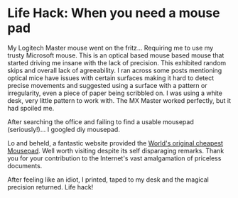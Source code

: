 # Life Hack: When you need a mouse pad


My Logitech Master mouse went on the fritz... Requiring me to use my trusty Microsoft mouse. This is an optical based mouse based mouse that started driving me insane with the lack of precision. This exhibited random skips and overall lack of agreeability. I ran across some posts mentioning optical mice have issues with certain surfaces making it hard to detect precise movements and suggested using a surface with a pattern or irregularity, even a piece of paper being scribbled on. I was using a white desk, very little pattern to work with. The MX Master worked perfectly, but it had spoiled me.

After searching the office and failing to find a usable mousepad (seriously!)... I googled diy mousepad.

Lo and beheld, a fantastic website provided the [World&#39;s original cheapest Mousepad](http://bit.ly/2lhDkuA). Well worth visiting despite its self disparaging remarks. Thank you for your contribution to the Internet&#39;s vast amalgamation of priceless documents.

After feeling like an idiot, I printed, taped to my desk and the magical precision returned. Life hack!

